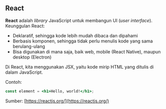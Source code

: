 ## React

**React** adalah *library* JavaScript untuk membangun UI (*user interface*).
Keunggulan React:
- Deklaratif, sehingga kode lebih mudah dibaca dan dipahami
- Berbasis komponen, sehingga tidak perlu menulis kode yang sama berulang-ulang
- Bisa digunakan di mana saja, baik web, mobile (React Native), maupun desktop (Electron)

Di React, kita menggunakan JSX, yaitu kode mirip HTML yang ditulis di dalam
JavaScript.

Contoh:
```jsx
const element = <h1>Hello, world!</h1>;
```
Sumber: [https://reactjs.org/](https://reactjs.org/)
